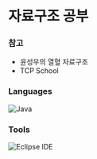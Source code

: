 # 자료구조 공부
### 참고
- 윤성우의 열혈 자료구조 
- TCP School
### Languages
![Java](https://img.shields.io/badge/Java-007396.svg?&style=for-the-badge&logo=Java&logoColor=white)
### Tools
![Eclipse IDE](https://img.shields.io/badge/Eclipse%20IDE-2C2255.svg?&style=for-the-badge&logo=Eclipse%20IDE&logoColor=white)
